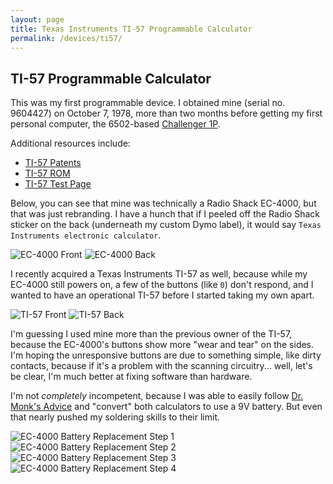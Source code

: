```yaml
---
layout: page
title: Texas Instruments TI-57 Programmable Calculator
permalink: /devices/ti57/
---
```


TI-57 Programmable Calculator
-----------------------------

This was my first programmable device.  I obtained mine (serial no. 9604427) on October 7, 1978, more than
two months before getting my first personal computer, the 6502-based [Challenger 1P](/devices/c1p/).

Additional resources include:

- [TI-57 Patents](patents/)
- [TI-57 ROM](rom/)
- [TI-57 Test Page](machine/)

Below, you can see that mine was technically a Radio Shack EC-4000, but that was just rebranding.  I have a
hunch that if I peeled off the Radio Shack sticker on the back (underneath my custom Dymo label), it would say
`Texas Instruments electronic calculator`.

![EC-4000 Front](images/EC-4000-Front.jpg)
![EC-4000 Back](images/EC-4000-Back.jpg)

I recently acquired a Texas Instruments TI-57 as well, because while my EC-4000 still powers on, a few of the buttons
(like `0`) don't respond, and I wanted to have an operational TI-57 before I started taking my own apart.

![TI-57 Front](images/TI-57-Front.jpg)
![TI-57 Back](images/TI-57-Back.jpg)

I'm guessing I used mine more than the previous owner of the TI-57, because the EC-4000's buttons show more
"wear and tear" on the sides.  I'm hoping the unresponsive buttons are due to something simple, like dirty contacts,
because if it's a problem with the scanning circuitry... well, let's be clear, I'm much better at fixing software
than hardware.

I'm not *completely* incompetent, because I was able to easily follow
[Dr. Monk's Advice](http://www.doctormonk.com/2014/06/ti-programmable-57-calculator-battery.html)
and "convert" both calculators to use a 9V battery.  But even that nearly pushed my soldering skills to their limit.

![EC-4000 Battery Replacement Step 1](images/EC-4000-Battery1.jpg)
![EC-4000 Battery Replacement Step 2](images/EC-4000-Battery2.jpg)
![EC-4000 Battery Replacement Step 3](images/EC-4000-Battery3.jpg)
![EC-4000 Battery Replacement Step 4](images/EC-4000-Battery4.jpg)
